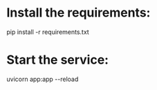# Install the requirements:
pip install -r requirements.txt

# Start the service:
uvicorn app:app --reload
